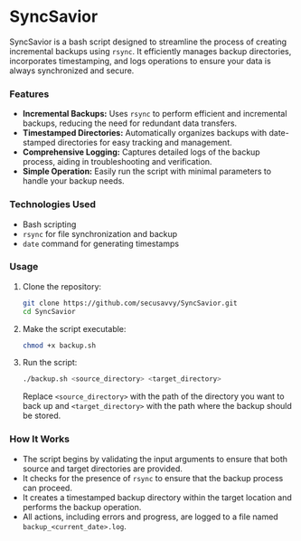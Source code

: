 # SyncSavior

SyncSavior is a bash script designed to streamline the process of creating incremental backups using `rsync`. It efficiently manages backup directories, incorporates timestamping, and logs operations to ensure your data is always synchronized and secure.

### Features
- **Incremental Backups:** Uses `rsync` to perform efficient and incremental backups, reducing the need for redundant data transfers.
- **Timestamped Directories:** Automatically organizes backups with date-stamped directories for easy tracking and management.
- **Comprehensive Logging:** Captures detailed logs of the backup process, aiding in troubleshooting and verification.
- **Simple Operation:** Easily run the script with minimal parameters to handle your backup needs.

### Technologies Used
- Bash scripting
- `rsync` for file synchronization and backup
- `date` command for generating timestamps

### Usage
1. Clone the repository:
   ```bash
   git clone https://github.com/secusavvy/SyncSavior.git
   cd SyncSavior
   ```

2. Make the script executable:
   ```bash
   chmod +x backup.sh
   ```

3. Run the script:
   ```bash
   ./backup.sh <source_directory> <target_directory>
   ```

   Replace `<source_directory>` with the path of the directory you want to back up and `<target_directory>` with the path where the backup should be stored.

### How It Works
- The script begins by validating the input arguments to ensure that both source and target directories are provided.
- It checks for the presence of `rsync` to ensure that the backup process can proceed.
- It creates a timestamped backup directory within the target location and performs the backup operation.
- All actions, including errors and progress, are logged to a file named `backup_<current_date>.log`.
